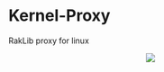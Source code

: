 # Kernel-Proxy

RakLib proxy for linux

<p align="center">
    <img src="https://www.gistrec.ru/wp-content/uploads/2019/01/proxy_color.png">
</p>